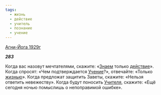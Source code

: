 ```yaml
---
tags:
  - жизнь
  - действие
  - учитель
  - познание
  - учение
---
```

[Агни-Йога 1929г](https://127.0.0.1:4002/agni/1929)

___283___

Когда вас назовут мечтателями, скажите: «[Знаем](../../../tags/#познание) только [действие](../../../tags/#действие)». Когда спросят: «Чем подтверждается [Учение](../../../tags/#учение)?», отвечайте: «Только [жизнью](../../../tags/#жизнь)». Когда предложат защитить Заветы, скажите: «Нельзя ответить невежеству». Когда будут поносить [Учителя](../../../tags/#учитель), скажите: «Ещё сегодня ночью помыслишь о непоправимой ошибке».